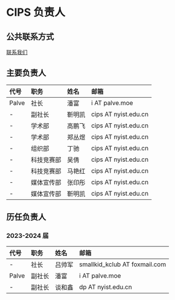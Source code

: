 ---
---

# CIPS 负责人

## 公共联系方式

[联系我们](contact.md)

## 主要负责人

| 代号  | 职务       | 姓名   | 邮箱                 |
| :---- | :--------- | :----- | :------------------- |
| Palve | 社长       | 潘富   | i AT palve.moe       |
| -     | 副社长     | 靳明凯 | cips AT nyist.edu.cn |
| -     | 学术部     | 高鹏飞 | cips AT nyist.edu.cn |
| -     | 学术部     | 郑丛煜 | cips AT nyist.edu.cn |
| -     | 组织部     | 丁驰   | cips AT nyist.edu.cn |
| -     | 科技竞赛部 | 吴倩   | cips AT nyist.edu.cn |
| -     | 科技竞赛部 | 马艳红 | cips AT nyist.edu.cn |
| -     | 媒体宣传部 | 张印彤 | cips AT nyist.edu.cn |
| -     | 媒体宣传部 | 靳明凯 | cips AT nyist.edu.cn |

## 历任负责人

### 2023-2024 届

| 代号  | 职务   | 姓名   | 邮箱                          |
| :---- | :----- | :----- | :---------------------------- |
| -     | 社长   | 吕帅军 | smallkid_kclub AT foxmail.com |
| Palve | 副社长 | 潘富   | i AT palve.moe                |
| -     | 副社长 | 谈和鑫 | dp AT nyist.edu.cn            |
